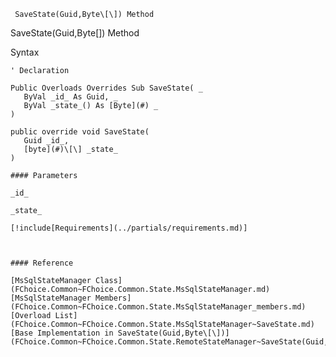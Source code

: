 ﻿     SaveState(Guid,Byte\[\]) Method                                                   

SaveState(Guid,Byte\[\]) Method

Syntax

```vbnet
' Declaration

Public Overloads Overrides Sub SaveState( _
   ByVal _id_ As Guid, _
   ByVal _state_() As [Byte](#) _
) 

public override void SaveState( 
   Guid _id_,
   [byte](#)\[\] _state_
)

#### Parameters

_id_

_state_

[!include[Requirements](../partials/requirements.md)]



#### Reference

[MsSqlStateManager Class](FChoice.Common~FChoice.Common.State.MsSqlStateManager.md)  
[MsSqlStateManager Members](FChoice.Common~FChoice.Common.State.MsSqlStateManager_members.md)  
[Overload List](FChoice.Common~FChoice.Common.State.MsSqlStateManager~SaveState.md)  
[Base Implementation in SaveState(Guid,Byte\[\])](FChoice.Common~FChoice.Common.State.RemoteStateManager~SaveState(Guid,Byte[]).md)